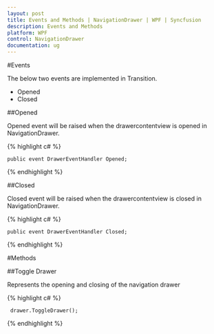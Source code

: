 ```yaml
---
layout: post
title: Events and Methods | NavigationDrawer | WPF | Syncfusion
description: Events and Methods 
platform: WPF
control: NavigationDrawer
documentation: ug
---
```


#Events

The below two events are implemented in Transition.

* Opened
* Closed

##Opened

Opened event will be raised when the drawercontentview is opened in NavigationDrawer.

 
  {% highlight c# %}

    public event DrawerEventHandler Opened;
        
   {% endhighlight %}

##Closed

Closed event will be raised when the drawercontentview is closed in NavigationDrawer.


{% highlight c# %}

    public event DrawerEventHandler Closed;
	
{% endhighlight %}

#Methods

##Toggle Drawer

Represents the opening and closing of the navigation drawer


{% highlight c# %}

     drawer.ToggleDrawer();
	
{% endhighlight %}
